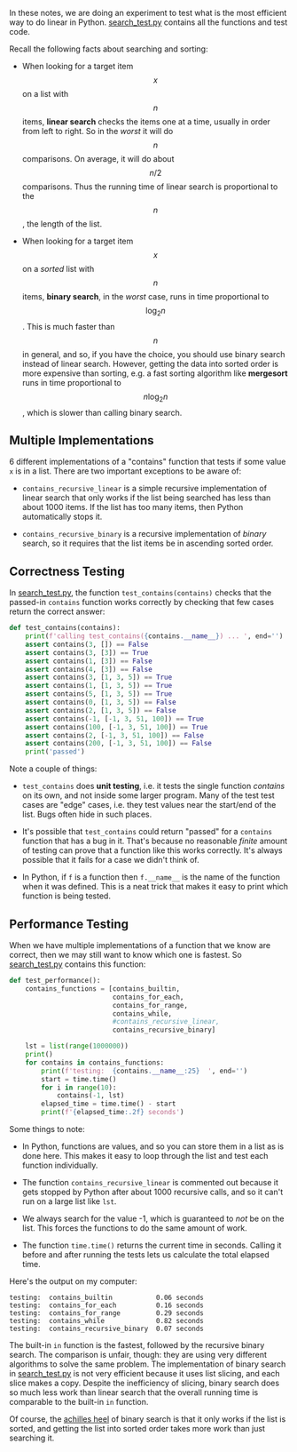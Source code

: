In these notes, we are doing an experiment to test what is the most efficient
way to do linear in Python. [search_test.py](search_test.py) contains all the
functions and test code.

Recall the following facts about searching and sorting:

- When looking for a target item $$x$$ on a list with $$n$$ items, **linear
  search** checks the items one at a time, usually in order from left to right.
  So in the *worst* it will do $$n$$ comparisons. On average, it will do about
  $$n/2$$ comparisons. Thus the running time of linear search is proportional to
  the $$n$$, the length of the list.

- When looking for a target item $$x$$ on a *sorted* list with $$n$$ items,
  **binary search**, in the *worst* case, runs in time proportional to $$\log_2
  n$$. This is much faster than $$n$$ in general, and so, if you have the
  choice, you should use binary search instead of linear search. However,
  getting the data into sorted order is more expensive than sorting, e.g. a fast
  sorting algorithm like **mergesort** runs in time proportional to $$n\log_2
  n$$, which is slower than calling binary search.


## Multiple Implementations

6 different implementations of a "contains" function that tests if some value
`x` is in a list. There are two important exceptions to be aware of:

  - `contains_recursive_linear` is a simple recursive implementation of linear
    search that only works if the list being searched has less than about 1000
    items. If the list has too many items, then Python automatically stops it.

  - `contains_recursive_binary` is a recursive implementation of *binary*
    search, so it requires that the list items be in ascending sorted order.

## Correctness Testing

In [search_test.py](search_test.py), the function `test_contains(contains)`
checks that the passed-in `contains` function works correctly by checking that
few cases return the correct answer:

```python
def test_contains(contains):
    print(f'calling test_contains({contains.__name__}) ... ', end='')
    assert contains(3, []) == False
    assert contains(3, [3]) == True
    assert contains(1, [3]) == False
    assert contains(4, [3]) == False
    assert contains(3, [1, 3, 5]) == True
    assert contains(1, [1, 3, 5]) == True
    assert contains(5, [1, 3, 5]) == True
    assert contains(0, [1, 3, 5]) == False
    assert contains(2, [1, 3, 5]) == False
    assert contains(-1, [-1, 3, 51, 100]) == True
    assert contains(100, [-1, 3, 51, 100]) == True
    assert contains(2, [-1, 3, 51, 100]) == False
    assert contains(200, [-1, 3, 51, 100]) == False
    print('passed')
```

Note a couple of things:

- `test_contains` does **unit testing**, i.e. it tests the single function
  *contains* on its own, and not inside some larger program. Many of the test
  test cases are "edge" cases, i.e. they test values near the start/end of the
  list. Bugs often hide in such places.

- It's possible that `test_contains` could return "passed" for a `contains`
  function that has a bug in it. That's because no reasonable *finite* amount of
  testing can prove that a function like this works correctly. It's always
  possible that it fails for a case we didn't think of.

- In Python, if `f` is a function then `f.__name__` is the name of the function
  when it was defined. This is a neat trick that makes it easy to print which
  function is being tested.


## Performance Testing

When we have multiple implementations of a function that we know are correct,
then we may still want to know which one is fastest. So
[search_test.py](search_test.py) contains this function:

```python
def test_performance():
    contains_functions = [contains_builtin, 
                          contains_for_each, 
                          contains_for_range, 
                          contains_while, 
                          #contains_recursive_linear,  
                          contains_recursive_binary]

    lst = list(range(1000000))
    print()
    for contains in contains_functions:
        print(f'testing:  {contains.__name__:25}  ', end='')
        start = time.time()
        for i in range(10):
            contains(-1, lst)
        elapsed_time = time.time() - start
        print(f'{elapsed_time:.2f} seconds')
```

Some things to note:

- In Python, functions are values, and so you can store them in a list as is
  done here. This makes it easy to loop through the list and test each function
  individually.

- The function `contains_recursive_linear` is commented out because it gets
  stopped by Python after about 1000 recursive calls, and so it can't run on a
  large list like `lst`.

- We always search for the value -1, which is guaranteed to *not* be on the
  list. This forces the functions to do the same amount of work.

- The function `time.time()` returns the current time in seconds. Calling it
  before and after running the tests lets us calculate the total elapsed time.

Here's the output on my computer:

```
testing:  contains_builtin           0.06 seconds
testing:  contains_for_each          0.16 seconds
testing:  contains_for_range         0.29 seconds
testing:  contains_while             0.82 seconds
testing:  contains_recursive_binary  0.07 seconds
```

The built-in `in` function is the fastest, followed by the recursive binary
search. The comparison is unfair, though: they are using very different
algorithms to solve the same problem. The implementation of binary search in
[search_test.py](search_test.py) is not very efficient because it uses list
slicing, and each slice makes a copy. Despite the inefficiency of slicing,
binary search does so much less work than linear search that the overall running
time is comparable to the built-in `in` function.

Of course, the [achilles heel](https://en.wikipedia.org/wiki/Achilles%27_heel)
of binary search is that it only works if the list is sorted, and getting the
list into sorted order takes more work than just searching it.
